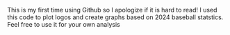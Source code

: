 This is my first time using Github so I apologize if it is hard to read!
I used this code to plot logos and create graphs based on 2024 baseball statstics. 
Feel free to use it for your own analysis
